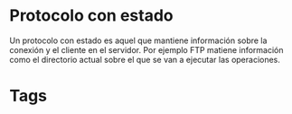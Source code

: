 # Protocolo con estado
Un protocolo con estado es aquel que mantiene información sobre la conexión y el cliente en el servidor. Por ejemplo FTP matiene información como el directorio actual sobre el que se van a ejecutar las operaciones.

# Tags
